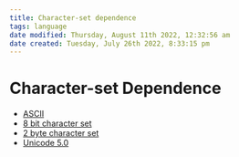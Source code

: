 ```yaml
---
title: Character-set dependence
tags: language
date modified: Thursday, August 11th 2022, 12:32:56 am
date created: Tuesday, July 26th 2022, 8:33:15 pm
---
```


# Character-set Dependence
- [ASCII](ASCII.md)
- [8 bit character set](8%20bit%20character%20set.md)
- [2 byte character set](2%20byte%20character%20set.md)
- [Unicode 5.0](Unicode%205.0.md)

